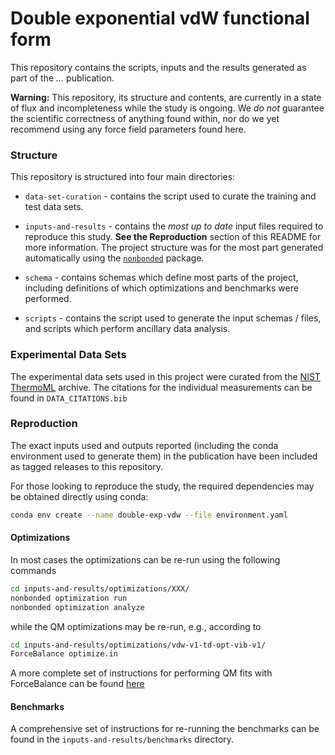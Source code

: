 Double exponential vdW functional form 
======================================

This repository contains the scripts, inputs and the results generated as part of the *...* publication.

**Warning:** This repository, its structure and contents, are currently in a state of flux and incompleteness while the 
study is ongoing. We *do not* guarantee the scientific correctness of anything found within, nor do we yet recommend 
using any force field parameters found here.

### Structure

This repository is structured into four main directories:

* `data-set-curation` - contains the script used to curate the training and test data sets.

* `inputs-and-results` - contains the *most up to date* input files required to reproduce this study. **See the Reproduction** section of this README for more information. The project structure was for the most part generated automatically using the [`nonbonded`](https://github.com/SimonBoothroyd/nonbonded) package.
  
* `schema` - contains schemas which define most parts of the project, including definitions of
  which optimizations and benchmarks were performed.
  
* `scripts` - contains the script used to generate the input schemas / files, and scripts which perform ancillary data 
  analysis.

### Experimental Data Sets

The experimental data sets used in this project were curated from the [NIST ThermoML](https://trc.nist.gov/ThermoML.html)
archive. The citations for the individual measurements can be found in `DATA_CITATIONS.bib` 

### Reproduction

The exact inputs used and outputs reported (including the conda environment used to generate them) in the publication 
have been included as tagged releases to this repository. 

For those looking to reproduce the study, the required dependencies may be obtained directly using conda:

```bash
conda env create --name double-exp-vdw --file environment.yaml
```

#### Optimizations

In most cases the optimizations can be re-run using the following commands

```bash
cd inputs-and-results/optimizations/XXX/
nonbonded optimization run
nonbonded optimization analyze
```

while the QM optimizations may be re-run, e.g., according to

```bash
cd inputs-and-results/optimizations/vdw-v1-td-opt-vib-v1/
ForceBalance optimize.in
``` 

A more complete set of instructions for performing QM fits with ForceBalance can be found [here](https://github.com/openforcefield/openforcefield-forcebalance)

#### Benchmarks

A comprehensive set of instructions for re-running the benchmarks can be found in the `inputs-and-results/benchmarks` 
directory.